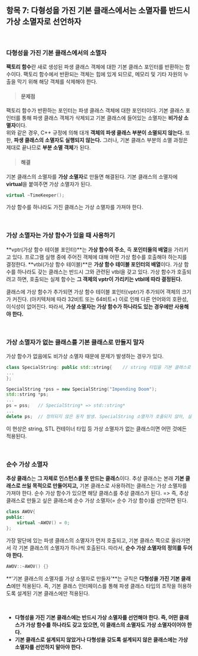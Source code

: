 ## 항목 7: 다형성을 가진 기본 클래스에서는 소멸자를 반드시 가상 소멸자로 선언하자
<br>

### 다형성을 가진 기본 클래스에서의 소멸자
**팩토리 함수**란 새로 생성된 파생 클래스 객체에 대한 기본 클래스 포인터를 반환하는 함수이다.
팩토리 함수에서 반환되는 객체는 힙에 있게 되므로, 메모리 및 기타 자원의 누출을 막기 위해 해당 객체를 삭제해야 한다.

> #### 문제점
팩토리 함수가 반환하는 포인터는 파생 클래스 객체에 대한 포인터이다.
기본 클래스 포인터를 통해 파생 클래스 객체가 삭제되고
기본 클래스에 들어있는 소멸자는 **비가상 소멸자**이다.
<br> 위와 같은 경우, C++ 규정에 의해 대개 **객체의 파생 클래스 부분이 소멸되지 않는다.** 또한, **파생 클래스의 소멸자도 실행되지 않는다.**
그러나, 기본 클래스 부분의 소멸 과정은 제대로 끝나므로 **부분 소멸 객체**가 된다.

> #### 해결
기본 클래스의 소멸자를 **가상 소멸자**로 만들면 해결된다.
기본 클래스의 소멸자에 **virtual**을 붙여주면 가상 소멸자가 된다.
```cpp
virtual ~TimeKeeper();
```
가상 함수를 하나라도 가진 클래스는 가상 소멸자를 가져야 한다.

<br>

### 가상 소멸자는 가상 함수가 있을 때 사용하기
**vptr(가상 함수 테이블 포인터)**는 **가상 함수의 주소**, 즉 **포인터들의 배열**을 가리키고 있다. 프로그램 실행 중에 주어진 객체에 대해 어떤 가상 함수를 호출해야 하는지를 결정한다.
**vtbl(가상 함수 테이블)**은 **가상 함수 테이블 포인터의 배열**이다. 가상 함수를 하나라도 갖는 클래스는 반드시 그와 관련된 vtbl을 갖고 있다.
가상 함수가 호출되려고 하면, 호출되는 실제 함수는 **그 객체의 vptr이 가리키는 vtbl에 따라 결정된다.**

클래스에 가상 함수가 추가되면 가상 함수 테이블 포인터(vptr)가 추가되어 객체의 크기가 커진다. (아키텍처에 따라 32비트 또는 64비트+)
이로 인해 다른 언어와의 호환성, 이식성이 없어진다.
따라서, **가상 소멸자는 가상 함수가 하나라도 있는 경우에만 사용해야 한다.**

<br>


### 가상 소멸자가 없는 클래스를 기본 클래스로 만들지 말자
가상 함수가 없음에도 비가상 소멸자 때문에 문제가 발생하는 경우가 있다.
```cpp
class SpecialString: public std::string{	// string 타입을 기본 클래스로 잡아버렸다.
...
};
```
```cpp
SpecialString *pss = new SpecialString("Impending Doom");
std::string *ps;
...
ps = pss;	// SpecialString* => std::string*
...
delete ps;	// 정의되지 않은 동작 발생. SpecialString 소멸자가 호출되지 않아, 실질적으로는 *ps의 자원이 누출됨
```
이 현상은 string, STL 컨테이너 타입 등 가상 소멸자가 없는 클래스이면 어떤 것에든 적용된다.

<br>

### 순수 가상 소멸자
**추상 클래스**는 **그 자체로 인스턴스를 못 만드는 클래스**이다.
추상 클래스는 본래 **기본 클래스로 쓰일 목적으로 만들어지고,** 기본 클래스로 사용하려는 클래스는 가상 소멸자를 가져야 한다.
순수 가상 함수가 있으면 해당 클래스를 추상 클래스가 된다.
=> 즉, 추상 클래스로 만들고 싶은 클래스에 순수 가상 소멸자(= 순수 가상 함수)를 선언하면 된다.
```cpp
class AWOV{
public:
	virtual ~AWOV() = 0;
};
```
가장 말단에 있는 파생 클래스의 소멸자가 먼저 호출되고, 기본 클래스 쪽으로 올라가면서 각 기본 클래스의 소멸자가 하나씩 호출된다.
따라서, **순수 가상 소멸자의 정의를 두어야 한다.**
```cpp
AWOV::~AWOV() {}
```

**'기본 클래스의 소멸자를 가상 소멸자로 만들자'**는 규칙은 **다형성을 가진 기본 클래스**에만 적용된다.
즉, 기본 클래스 인터페이스를 통해 파생 클래스 타입의 조작을 허용하도록 설계된 기본 클래스에만 적용된다.
<br>

<br>

- **다형성을 가진 기본 클래스에는 반드시 가상 소멸자를 선언해야 한다. 즉, 어떤 클래스가 가상 함수를 하나라도 갖고 있으면, 이 클래스의 소멸자도 가상 소멸자이어야 한다.**
- **기본 클래스로 설계되지 않았거나 다형성을 갖도록 설계되지 않은 클래스에는 가상 소멸자를 선언하지 말아야 한다.**